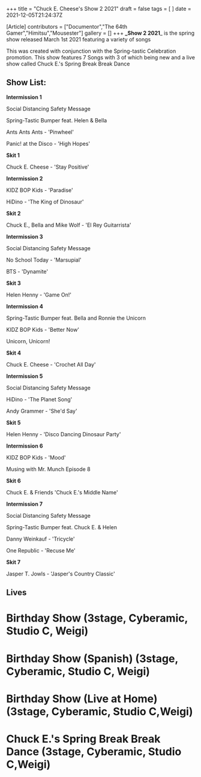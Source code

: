 +++
title = "Chuck E. Cheese's Show 2 2021"
draft = false
tags = [ ]
date = 2021-12-05T21:24:37Z

[Article]
contributors = ["Documentor","The 64th Gamer","Himitsu","Mousester"]
gallery = []
+++
**_Show 2 2021**_ is the spring show released March 1st 2021 featuring a variety of songs

This was created with conjunction with the Spring-tastic Celebration promotion. This show features 7 Songs with 3 of which being new and a live show called Chuck E.'s Spring Break Break Dance

## Show List: ##
**Intermission 1**

Social Distancing Safety Message

Spring-Tastic Bumper feat. Helen & Bella 

Ants Ants Ants - 'Pinwheel'

Panic! at the Disco - 'High Hopes'

**Skit 1**

Chuck E. Cheese - 'Stay Positive'

**Intermission 2**

KIDZ BOP Kids - 'Paradise'

HiDino - 'The King of Dinosaur'

**Skit 2**

Chuck E., Bella and Mike Wolf - 'El Rey Guitarrista' 

**Intermission 3**

Social Distancing Safety Message

No School Today - 'Marsupial' 

BTS - 'Dynamite' 

**Skit 3**

Helen Henny - 'Game On!'

**Intermission 4**

Spring-Tastic Bumper feat. Bella and Ronnie the Unicorn

KIDZ BOP Kids - 'Better Now'

Unicorn, Unicorn!

**Skit 4**

Chuck E. Cheese - 'Crochet All Day'

**Intermission 5**

Social Distancing Safety Message

HiDino - 'The Planet Song'

Andy Grammer - 'She'd Say'

**Skit 5**

Helen Henny - 'Disco Dancing Dinosaur Party'

**Intermission 6**

KIDZ BOP Kids - 'Mood'

Musing with Mr. Munch Episode 8

**Skit 6**

Chuck E. & Friends 'Chuck E.'s Middle Name'

**Intermission 7**

Social Distancing Safety Message

Spring-Tastic Bumper feat. Chuck E. & Helen

Danny Weinkauf - 'Tricycle' 

One Republic - 'Recuse Me'

**Skit 7**

Jasper T. Jowls - 'Jasper's Country Classic'

## Lives ##

# Birthday Show (3stage, Cyberamic, Studio C, Weigi)
# Birthday Show (Spanish) (3stage, Cyberamic, Studio C, Weigi)
# Birthday Show (Live at Home) (3stage, Cyberamic, Studio C,Weigi)
# Chuck E.'s Spring Break Break Dance (3stage, Cyberamic, Studio C,Weigi)